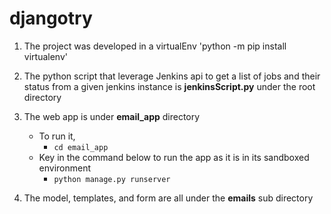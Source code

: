 # djangotry

1. The project was developed in a virtualEnv 'python -m pip install virtualenv'

2. The python script that leverage Jenkins api to get a list of jobs and their status
from a given jenkins instance is **jenkinsScript.py** under the root directory

3. The web app is under **email_app** directory
	+ To run it, 
		- `cd email_app `
	+ Key in the command below to run the app as it is in its sandboxed environment
		- `python manage.py runserver`
		
4. The model, templates, and form are all under the **emails** sub directory
